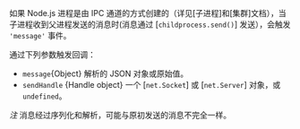 <!-- YAML
added: v0.5.10
-->

如果 Node.js 进程是由 IPC 通道的方式创建的（详见[子进程]和[集群]文档），当子进程收到父进程发送的消息时(消息通过 [`childprocess.send()`] 发送），会触发 `'message'` 事件。

通过下列参数触发回调：
* `message`{Object} 解析的 JSON 对象或原始值。
* `sendHandle` {Handle object} 一个 [`net.Socket`] 或 [`net.Server`] 对象，或 `undefined`。

*注* 消息经过序列化和解析，可能与原初发送的消息不完全一样。
